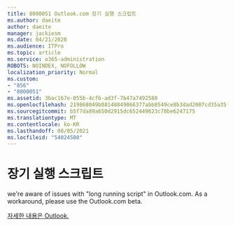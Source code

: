 ```yaml
---
title: 8000051 Outlook.com 장기 실행 스크립트
ms.author: daeite
author: daeite
manager: jackiesm
ms.date: 04/21/2020
ms.audience: ITPro
ms.topic: article
ms.service: o365-administration
ROBOTS: NOINDEX, NOFOLLOW
localization_priority: Normal
ms.custom:
- "856"
- "8000051"
ms.assetid: 3bac167e-055b-4cfb-ad3f-7b47a7492588
ms.openlocfilehash: 219868049b88148849866377abb8549ce8b3dad2007cd35a35fc3dffcaa6ff83
ms.sourcegitcommit: b5f7da89a650d2915dc652449623c78be6247175
ms.translationtype: MT
ms.contentlocale: ko-KR
ms.lasthandoff: 08/05/2021
ms.locfileid: "54024500"
---
```

# <a name="long-running-script"></a>장기 실행 스크립트

we're aware of issues with "long running script" in Outlook.com. As a workaround, please use the Outlook.com beta.
  
[자세한 내용은 Outlook.](https://support.office.com/article/40676ad0-c831-45ac-a023-5be633be798d?wt.mc_id=Office_Outlook_com_Alchemy)
  